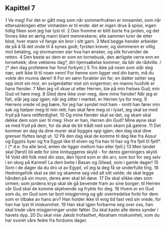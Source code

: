 ## Kapittel 7

1 Ve meg! For det er gått meg som når sommerfrukten er innsamlet, som når ettersankingen etter vinhøsten er til ende: det er ingen drue å spise, ingen tidlig fiken som jeg har lyst til.
2 Den fromme er blitt borte fra jorden, og det finnes ikke en ærlig mann blant menneskene; alle sammen lurer de etter blod, hver mann vil fange sin bror i sitt garn.
3 Med begge hender arbeider de på å få det onde til å synes godt; fyrsten krever, og dommeren er villig mot betaling, og stormannen sier hva han ønsker, og slik forvender de retten.
4 Den beste av dem er som en tornebusk, den ærligste verre enn en tornehekk; dine vekteres dag*, din hjemsøkelse kommer, da blir de rådville. / {* den dag profetene har forut forkynt.}
5 Tro ikke på noen som står deg nær, sett ikke lit til noen venn! For henne som ligger ved din barm, må du vokte din munns dører!
6 For en sønn forakter sin far, en datter setter seg opp imot sin mor, en svigerdatter mot sin svigermor; en manns husfolk er hans fiender.
7 Men jeg vil skue ut etter Herren, bie på min frelses Gud; min Gud vil høre meg.
8 Gled dere ikke over meg, dere mine fiender! Når jeg er falt, står jeg opp igjen; når jeg sitter i mørket, er Herren lys for meg.
9 Herrens vrede vil jeg bære, for jeg har syndet mot ham - inntil han fører min sak og hjelper meg til min rett; han skal føre meg ut i lyset, jeg skal se med fryd på hans rettferdighet.
10 Og mine fiender skal se det, og skam skal dekke dem som sier til meg: Hvor er han, Herren din Gud? Mine øyne skal se med fryd på dem, for da skal de bli trådt ned som skarn på gatene.
11 Det kommer en dag da dine murer skal bygges opp igjen; den dag skal dine grenser flyttes langt ut.
12 På den dag skal de komme til deg like fra Assur og Egypts byer og fra Egypt like til elven og fra hav til hav og fra fjell til fjell*. / {* d.e. fra alle land, enten de ligger mellom hav eller fjell.}
13 Men landet skal [først] bli øde for sine innbyggeres skyld - for deres gjerningers skyld.
14 Vokt ditt folk med din stav, den hjord som er din arv, som bor for seg selv i en skog på Karmel! La dem beite i Basan og Gilead, som i gamle dager!
15 Som i de dager da du dro ut av Egypt, vil jeg la deg få se underfulle ting.
16 Hedningefolk skal se det og skamme seg ved alt sitt velde; de skal legge hånden på sin munn, deres ører skal bli døve.
17 De skal slikke støv som ormen; som jordens kryp skal de gå bevende fram av sine borger; til Herren vår Gud skal de komme skjelvende og frykte for deg.
18 Hvem er en Gud som du, en Gud som tar bort misgjerning og går overtredelse forbi for dem som er tilbake av hans arv? Han holder ikke til evig tid fast ved sin vrede, for han har lyst til miskunnhet.
19 Han skal igjen forbarme seg over oss, han skal trede våre misgjerninger under føtter. Du skal kaste alle deres synder i havets dyp.
20 Du skal vise Jakob trofasthet, Abraham miskunnhet, som du har svoret våre fedre fra fordums dager.
